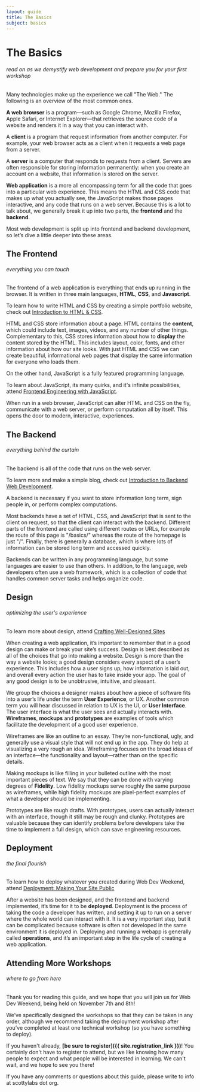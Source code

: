```yaml
---
layout: guide
title: The Basics
subject: basics
---
```


# The Basics

###### read on as we demystify web development and prepare you for your first workshop

Many technologies make up the experience we call "The Web." The following is an
overview of the most common ones.

__A web browser__ is a program—such as Google Chrome, Mozilla Firefox, Apple
Safari, or Internet Explorer—that retrieves the source code of a website and
renders it in a way that you can interact with.

A __client__ is a program that request information from another computer. For
example, your web browser acts as a client when it requests a web page from a
server.

A __server__ is a computer that responds to requests from a client. Servers are
often responsible for storing information permanently: when you create an
account on a website, that information is stored on the server.

__Web application__ is a more all encompassing term for all the code that goes
into a particular web experience. This means the HTML and CSS code that makes up
what you actually see, the JavaScript makes those pages interactive, and any
code that runs on a web server. Because this is a lot to talk about, we
generally break it up into two parts, the __frontend__ and the __backend__.

Most web development is split up into frontend and backend development, so let’s
dive a little deeper into these areas.

## The Frontend

###### everything you can touch

The frontend of a web application is everything that ends up running in the
browser. It is written in three main languages, __HTML__, __CSS__, and
__Javascript__.

<span class="aside">To learn how to write HTML and CSS by creating a simple
portfolio website, check out <a href="{{ site.baseurl }}/html/">Introduction to
HTML & CSS</a>.</span>

HTML and CSS store information about a page. HTML contains the __content__,
which could include text, images, videos, and any number of other things.
Complementary to this, CSS stores information about how to __display__ the
content stored by the HTML. This includes layout, color, fonts, and other
information about how our site looks. With just HTML and CSS we can create
beautiful, informational web pages that display the same information for
everyone who loads them.

On the other hand, JavaScript is a fully featured programming language.

<span class="aside">To learn about JavaScript, its many quirks, and it's
infinite possibilities, attend <a href="{{ site.baseurl }}/frontend/">Frontend
Engineering with JavaScript</a>.</span>

When run in a web browser, JavaScript can alter HTML and CSS on the fly,
communicate with a web server, or perform computation all by itself. This opens
the door to modern, interactive, experiences.

## The Backend

###### everything behind the curtain

The backend is all of the code that runs on the web server.

<span class="aside">To learn more and make a simple blog, check out <a href="{{ site.baseurl }}/backend/">Introduction to Backend Web Development</a>.</span>

A backend is necessary if you want to store information long term, sign people
in, or perform complex computations.

Most backends have a set of HTML, CSS, and JavaScript that is sent to the client
on request, so that the client can interact with the backend. Different parts of
the frontend are called using different routes or URLs, for example the route of
this page is "/basics/" whereas the route of the homepage is just "/". Finally,
there is generally a database, which is where lots of information can be stored
long term and accessed quickly.

Backends can be written in any programming language, but some languages are
easier to use than others. In addition, to the language, web developers often
use a web framework, which is a collection of code that handles common server
tasks and helps organize code.

## Design

###### optimizing the user's experience
<span class="aside">To learn more about design, attend <a href="{{ site.baseurl }}/design/">Crafting Well-Designed Sites</a></span>

When creating a web application, it’s important to remember that in a good
design can make or break your site’s success. Design is best described as all of
the choices that go into making a website. Design is more than the way a website
looks; a good design considers every aspect of a user’s experience. This
includes how a user signs up, how information is laid out, and overall every
action the user has to take inside your app. The goal of any good design is to
be unobtrusive, intuitive, and pleasant.

We group the choices a designer makes about how a piece of software fits into a
user’s life under the term __User Experience__, or UX. Another common term you
will hear discussed in relation to UX is the UI, or __User Interface__. The user
interface is what the user sees and actually interacts with. __Wireframes__,
__mockups__ and __prototypes__ are examples of tools which facilitate the
development of a good user experience.

Wireframes are like an outline to an essay. They’re non-functional, ugly, and
generally use a visual style that will not end up in the app. They do help at
visualizing a very rough an idea. Wireframing focuses on the broad ideas of an
interface—the functionality and layout—rather than on the specific details.

Making mockups is like filling in your bulleted outline with the most important
pieces of text. We say that they can be done with varying degrees of
__Fidelity__. Low fidelity mockups serve roughly the same purpose as wireframes,
while high fidelity mockups are pixel-perfect examples of what a developer
should be implementing.

Prototypes are like rough drafts. With prototypes, users can actually interact
with an interface, though it still may be rough and clunky. Prototypes are
valuable because they can identify problems before developers take the time to
implement a full design, which can save engineering resources.

## Deployment

###### the final flourish

<span class="aside">To learn how to deploy whatever you created during Web Dev Weekend, attend <a href="{{ site.baseurl }}/deployment/">Deployment: Making Your Site Public</a></span>

After a website has been designed, and the frontend and backend implemented,
it’s time for it to be __deployed__. Deployment is the process of taking the
code a developer has written, and setting it up to run on a server where the
whole world can interact with it. It is a very important step, but it can be
complicated because software is often not developed in the same environment it
is deployed in. Deploying and running a webapp is generally called
__operations__, and it’s an important step in the life cycle of creating a web
application.

## Attending More Workshops

###### where to go from here

Thank you for reading this guide, and we hope that you will join us for Web Dev
Weekend, being held on November 7th and 8th!

We’ve specifically designed the workshops so that they can be taken in any
order, although we recommend taking the deployment workshop after you’ve
completed at least one technical workshop (so you have something to deploy).

If you haven't already, __[be sure to register]({{ site.registration_link }})__!
You certainly don't have to register to attend, but we like knowing how many
people to expect and what people will be interested in learning. We can't wait,
and we hope to see you there!

If you have any comments or questions about this guide, please write to info at
scottylabs dot org.

